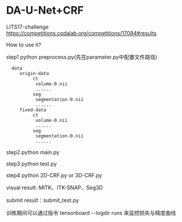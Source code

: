 # DA-U-Net+CRF

LITS17-challenge https://competitions.codalab.org/competitions/17094#results


How to use it?



step1 python preprocess.py(先在parameter.py中配置文件路径)

      data
         origin-data
              ct
               volume-0.nii
               ......
              seg
               segmentation-0.nii
               ......
         fixed-data
              ct
               volume-0.nii
               ......
              seg
               segmentation-0.nii
               ......
    


step2 python main.py  


step3 python test.py 


step4  python 2D-CRF.py or 3D-CRF.py

visual result: MITK、ITK-SNAP、Seg3D

submit result：submit_test.py

训练期间可以通过指令 tensorboard --logdir runs 来监控损失与精度曲线


